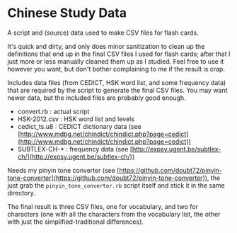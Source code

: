 Chinese Study Data
==================

A script and (source) data used to make CSV files for flash cards.

It's quick and dirty, and only does minor sanitization to clean up the
definitions that end up in the final CSV files I used for flash cards;
after that I just more or less manually cleaned them up as I studied.
Feel free to use it however you want, but don't bother complaining to
me if the result is crap.

Includes data files (from CEDICT, HSK word list, and some frequency data) that
are required by the script to generate the final CSV files.  You may
want newer data, but the included files are probably good enough.

* convert.rb : actual script
* HSK-2012.csv : HSK word list and levels
* cedict_ts.u8 : CEDICT dictionary data (see [http://www.mdbg.net/chindict/chindict.php?page=cedict](http://www.mdbg.net/chindict/chindict.php?page=cedict))
* SUBTLEX-CH-* : frequency data (see [http://expsy.ugent.be/subtlex-ch/](http://expsy.ugent.be/subtlex-ch/))

Needs my pinyin tone converter (see [https://github.com/doubt72/pinyin-tone-converter](https://github.com/doubt72/pinyin-tone-converter)), the just grab the
`pinyin_tone_converter.rb` script itself and stick it in the same directory.

The final result is three CSV files, one for vocabulary, and two for
characters (one with all the characters from the vocabulary list, the
other with just the simplified-traditional differences).